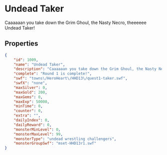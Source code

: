 # Undead Taker

Caaaaaan you take down the Grim Ghoul, the Nasty Necro, theeeeee Undead Taker!

## Properties

```json
{
    "id": 1009,
    "name": "Undead Taker",
    "description": "Caaaaaan you take down the Grim Ghoul, the Nasty Necro, theeeeee Undead Taker!",
    "complete": "Round 1 is complete!",
    "swf": "towns\/HeroHeart\/HHD13\/quest1-taker.swf",
    "swfX": "none",
    "maxSilver": 0,
    "maxGold": 200,
    "maxGems": 0,
    "maxExp": 50000,
    "minTime": 0,
    "counter": 0,
    "extra": "",
    "dailyIndex": 0,
    "dailyReward": 0,
    "monsterMinLevel": 0,
    "monsterMaxLevel": 99,
    "monsterType": "undead wrestling challengers",
    "monsterGroupSwf": "mset-HHD13r1.swf"
}
```


